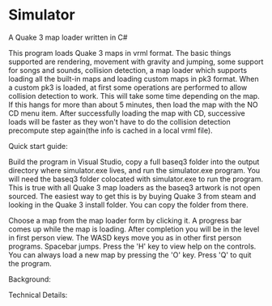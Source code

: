# Simulator
A Quake 3 map loader written in C#

This program loads Quake 3 maps in vrml format. The basic things supported are rendering, movement with gravity and jumping, some support for songs and sounds, collision detection, 
a map loader which supports loading all the built-in maps and loading custom maps in pk3 format. When a custom pk3 is loaded, at first some operations are performed to allow collision
detection to work. This will take some time depending on the map. If this hangs for more than about 5 minutes, then load the map with the NO CD menu item. After successfully 
loading the map with CD, successive loads will be faster as they won't have to do the collision detection precompute step again(the info is cached in a local vrml file).

Quick start guide:

Build the program in Visual Studio, copy a full baseq3 folder into the output directory where simulator.exe lives, and run the simulator.exe program. You will need the baseq3
folder colocated with simulator.exe to run the program. This is true with all Quake 3 map loaders as the baseq3 artwork is not open sourced. 
The easiest way to get this is by buying Quake 3 from steam and looking in the Quake 3 install folder. You can copy the folder from there.

Choose a map from the map loader form by clicking it. A progress bar comes up while the map is loading. After completion you will be in the level in first person view.
The WASD keys move you as in other first person programs. Spacebar jumps. Press the 'H' key to view help on the controls. You can always load a new map by pressing the 'O' key. Press 'Q' to quit the program.

Background:

Technical Details:

